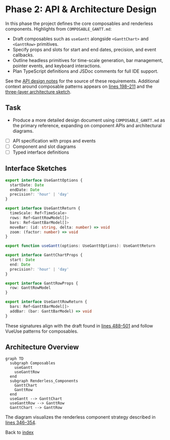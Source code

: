 # Phase 2: API & Architecture Design

In this phase the project defines the core composables and renderless components. Highlights from `COMPOSABLE_GANTT.md`:

- Draft composables such as `useGantt` alongside `<GanttChart>` and `<GanttRow>` primitives.
- Specify props and slots for start and end dates, precision, and event callbacks.
- Outline headless primitives for time-scale generation, bar management, pointer events, and keyboard interactions.
- Plan TypeScript definitions and JSDoc comments for full IDE support.

See the [API design notes](../composable-gantt/COMPOSABLE_GANTT.md#L22-L30) for the source of these requirements. Additional context around composable patterns appears on
[lines 198–211](../composable-gantt/COMPOSABLE_GANTT.md#L198-L211) and the
[three-layer architecture sketch](../composable-gantt/COMPOSABLE_GANTT.md#L346-L354).

## Task
- Produce a more detailed design document using `COMPOSABLE_GANTT.md` as the primary reference, expanding on component APIs and architectural diagrams.
- [ ] API specification with props and events
- [ ] Component and slot diagrams
- [ ] Typed interface definitions

## Interface Sketches

```ts
export interface UseGanttOptions {
  startDate: Date
  endDate: Date
  precision?: 'hour' | 'day'
}

export interface UseGanttReturn {
  timeScale: Ref<TimeScale>
  rows: Ref<GanttRowModel[]>
  bars: Ref<GanttBarModel[]>
  moveBar: (id: string, delta: number) => void
  zoom: (factor: number) => void
}

export function useGantt(options: UseGanttOptions): UseGanttReturn

export interface GanttChartProps {
  start: Date
  end: Date
  precision?: 'hour' | 'day'
}

export interface GanttRowProps {
  row: GanttRowModel
}

export interface UseGanttRowReturn {
  bars: Ref<GanttBarModel[]>
  addBar: (bar: GanttBarModel) => void
}
```

These signatures align with the draft found in
[lines 488–501](../composable-gantt/COMPOSABLE_GANTT.md#L488-L501) and
follow VueUse patterns for composables.

## Architecture Overview

```mermaid
graph TD
  subgraph Composables
    useGantt
    useGanttRow
  end
  subgraph Renderless_Components
    GanttChart
    GanttRow
  end
  useGantt --> GanttChart
  useGanttRow --> GanttRow
  GanttChart --> GanttRow
```

The diagram visualizes the renderless component strategy described in
[lines 346–354](../composable-gantt/COMPOSABLE_GANTT.md#L346-L354).

Back to [index](index.md)
